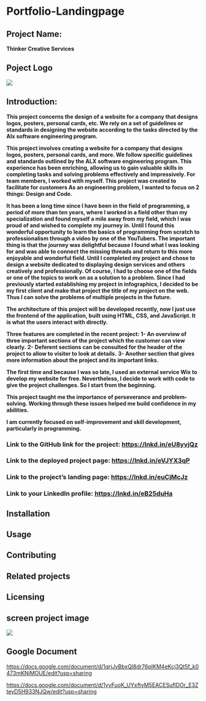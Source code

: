 # Portfolio-Landingpage

## Project Name:
**Thinker Creative Services**

## Poject Logo

<img src="https://github.com/Kelmfaker/portfolio-landingpage/blob/main/img/logo%20(2).jpg?raw=true">

## Introduction:
__This project concerns the design of a website for a company that designs logos, posters, personal cards, etc. We rely on a set of guidelines or standards in designing the website according to the tasks directed by the Alx software engineering program.__

__This project involves creating a website for a company that designs logos, posters, personal cards, and more. We follow specific guidelines and standards outlined by the ALX software engineering program. This experience has been enriching, allowing us to gain valuable skills in completing tasks and solving problems effectively and impressively. For team members, I worked with myself. This project was created to facilitate for customers As an engineering problem, I wanted to focus on 2 things: Design and Code.__

__It has been a long time since I have been in the field of programming, a period of more than ten years, where I worked in a field other than my specialization and found myself a mile away from my field, which I was proud of and wished to complete my journey in. Until I found this wonderful opportunity to learn the basics of programming from scratch to professionalism through a video by one of the YouTubers. The important thing is that the journey was delightful because I found what I was looking for and was able to connect the missing threads and return to this more enjoyable and wonderful field. Until I completed my project and chose to design a website dedicated to displaying design services and others creatively and professionally. Of course, I had to choose one of the fields or one of the topics to work on as a solution to a problem. Since I had previously started establishing my project in infographics, I decided to be my first client and make that project the title of my project on the web. Thus I can solve the problems of multiple projects in the future.__

__The architecture of this project will be developed recently, now I just use the frontend of the application, built using HTML, CSS, and JavaScript. It is what the users interact with directly.__

__Three features are completed in the recent project:__
**1- An overview of three important sections of the project which the customer can view clearly.**
**2- Deferent sections can be consulted for the header of the project to allow to visiter to look at details.**
**3- Another section that gives more information about the project and its important links.**

__The first time and because I was so late, I used an external service Wix to develop my website for free. Nevertheless, I decide to work with code to give the project challenges. So I start from the beginning.__

__This project taught me the importance of perseverance and problem-solving. Working through these issues helped me build confidence in my abilities.__

__I am currently focused on self-improvement and skill development, particularly in programming.__

### Link to the GitHub link for the project: https://lnkd.in/eU8yvjQz
### Link to the deployed project page: https://lnkd.in/eVJYX3qP
### Link to the project’s landing page: https://lnkd.in/euCjMcJz
### Link to your LinkedIn profile: https://lnkd.in/eB25duHa


## Installation

## Usage

## Contributing

## Related projects

## Licensing

## screen project image

<img src="https://github.com/Kelmfaker/portfolio-landingpage/blob/main/img/project%20screen.png?raw=true">
 
## Google Document

https://docs.google.com/document/d/1qrjJvBbxQl8dr76pIKM4eKcj3Qt5f_k0473mKNjMOUE/edit?usp=sharing

https://docs.google.com/document/d/1yyFuoK_UYxftyM5EACESuflDOr_E3ZteyD5H933NJQw/edit?usp=sharing
